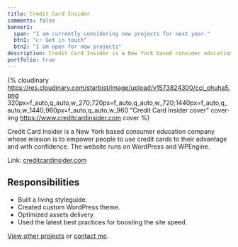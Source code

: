 ```yaml
---
title: Credit Card Insider
comments: false
banner1:
  span: "I am currently considering new projects for next year."
  btn1: "👉 Get in touch"
  btn2: "I am open for new projects"
description: Credit Card Insider is a New York based consumer education company whose mission is to empower people to use credit cards to their advantage and with confidence.
portfolio: true
---
```


{% cloudinary https://res.cloudinary.com/starbist/image/upload/v1573824300/cci_ohuha5.png 320px=f_auto,q_auto,w_270;720px=f_auto,q_auto,w_720;1440px=f_auto,q_auto,w_1440;960px=f_auto,q_auto,w_960 "Credit Card Insider cover" cover-img https://www.creditcardinsider.com cover %}

Credit Card Insider is a New York based consumer education company whose mission is to empower people to use credit cards to their advantage and with confidence. The website runs on WordPress and WPEngine.

Link: [creditcardinsider.com](https://www.creditcardinsider.com/)

## Responsibilities

- Built a living styleguide.
- Created custom WordPress theme.
- Optimized assets delivery.
- Used the latest best practices for boosting the site speed.

[View other projects](/portfolio/) or [contact me](/about-me/).
